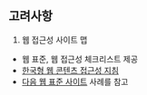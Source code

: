 ## 고려사항

1. 웹 접근성 사이트 맵
  - 웹 표준, 웹 접근성 체크리스트 제공
  - [한국형 웹 콘텐츠 접근성 지침](http://www.wah.or.kr/board/boardView.asp?page=1&brd_sn=4&brd_idx=975)  
  - [다음 웹 표준 사이트](http://ui.daum.net/) 사례를 참고
